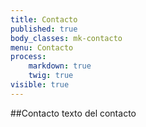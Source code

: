 ```yaml
---
title: Contacto
published: true
body_classes: mk-contacto
menu: Contacto
process:
    markdown: true
    twig: true
visible: true
---
```


##Contacto
texto del contacto